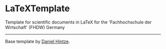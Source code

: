 # LaTeXTemplate
Template for scientific documents in LaTeX for the 'Fachhochschule der Wirtschaft' (FHDW) Germany

___

Base template by [Daniel Hintze](https://github.com/hintzed).
